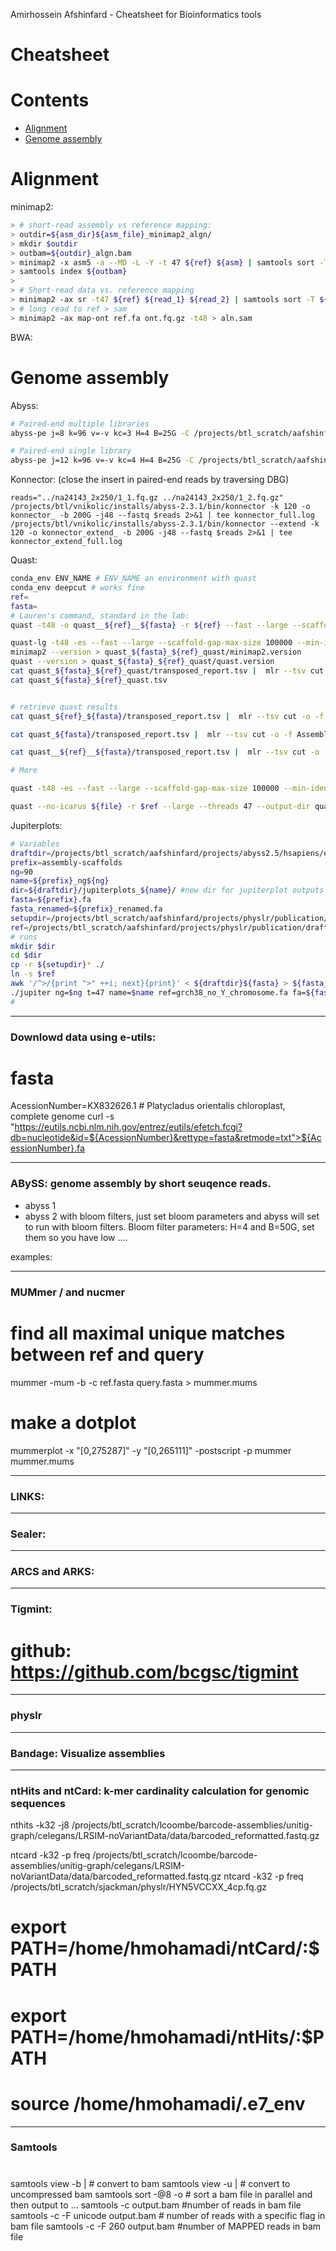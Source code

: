 Amirhossein Afshinfard - Cheatsheet for Bioinformatics tools


Cheatsheet
=====================

Contents
========

* [Alignment](#alignment)
* [Genome assembly](#genome-assembly)



Alignment
==============
minimap2:
```bash
> # short-read assembly vs reference mapping:
> outdir=${asm_dir}${asm_file}_minimap2_algn/
> mkdir $outdir
> outbam=${outdir}_algn.bam
> minimap2 -x asm5 -a --MD -L -Y -t 47 ${ref} ${asm} | samtools sort -T ${outdir}/tmp -O bam -o ${outbam}
> samtools index ${outbam}
> 
> # Short-read data vs. reference mapping
> minimap2 -ax sr -t47 ${ref} ${read_1} ${read_2} | samtools sort -T ${outdir}/tmp -O bam -o ${outbam}
> # long read to ref > sam
> minimap2 -ax map-ont ref.fa ont.fq.gz -t48 > aln.sam
```

BWA:


Genome assembly
==============
Abyss:
```bash
# Paired-end multiple libraries
abyss-pe j=8 k=96 v=-v kc=3 H=4 B=25G -C /projects/btl_scratch/aafshinfard/projects/redcedar/runResult/abyss/kc3/k96/10M/ name=redCedar_ lib='lr1 lr2 lr3 lr4' lr1='/projects/btl_scratch/aafshinfard/projects/redcedar/subsample/non_random/10Mreadpairs/lr1_sub.fastq.gz' lr2='/projects/btl_scratch/aafshinfard/projects/redcedar/subsample/non_random/10Mreadpairs/lr2_sub.fastq.gz' lr3='/projects/btl_scratch/aafshinfard/projects/redcedar/subsample/non_random/10Mreadpairs/lr3_sub.fastq.gz' lr4='/projects/btl_scratch/aafshinfard/projects/redcedar/subsample/non_random/10Mreadpairs/lr4_sub.fastq.gz' |& tee  abyss_kc3_k96_10M.log &

# Paired-end single library
abyss-pe j=12 k=96 v=-v kc=4 H=4 B=25G -C /projects/btl_scratch/aafshinfard/projects/redcedar/runResult/abyss/linear/10M/kc4k96/ name=redCedar in='/projects/btl_scratch/aafshinfard/projects/redcedar/subsample/linear/10Mreadpairs_R1.fastq.gz /projects/btl_scratch/aafshinfard/projects/redcedar/subsample/linear/10Mreadpairs_R2.fastq.gz' |& tee abyss_kc4_k96_10M.log
```
Konnector: (close the insert in paired-end reads by traversing DBG)
```bash:
reads="../na24143_2x250/1_1.fq.gz ../na24143_2x250/1_2.fq.gz"
/projects/btl/vnikolic/installs/abyss-2.3.1/bin/konnector -k 120 -o konnector_ -b 200G -j48 --fastq $reads 2>&1 | tee konnector_full.log
/projects/btl/vnikolic/installs/abyss-2.3.1/bin/konnector --extend -k 120 -o konnector_extend_ -b 200G -j48 --fastq $reads 2>&1 | tee konnector_extend_full.log

```

Quast:
```bash
conda_env ENV_NAME # ENV_NAME an environment with quast
conda_env deepcut # works fine
ref=
fasta=
# Lauren's command, standard in the lab:
quast -t48 -o quast__${ref}__${fasta} -r ${ref} --fast --large --scaffold-gap-max-size 100000  --min-identity 80 --split-scaffolds ${fasta} #wth the correct installation of quast (conda_env deepcut)

quast-lg -t48 -es --fast --large --scaffold-gap-max-size 100000 --min-identity 80 --split-scaffolds -R ${ref} -o quast_${fasta}_${ref}_quast ${fasta}
minimap2 --version > quast_${fasta}_${ref}_quast/minimap2.version
quast --version > quast_${fasta}_${ref}_quast/quast.version
cat quast_${fasta}_${ref}_quast/transposed_report.tsv |  mlr --tsv cut -o -f Assembly,NG50,NGA50,"# misassemblies","# local misassemblies","Genome fraction (%)","Duplication ratio","Total length","Unaligned length","# unaligned contigs"| sed 's/\t/|/g' | sed 's/^/|/g' | sed -E ':a;s/([0-9]+)([0-9]{3}\>)/\1,\2/g;ta' > quast_${fasta}_${ref}_quast.tsv
cat quast_${fasta}_${ref}_quast.tsv


# retrieve quast results
cat quast_${ref}_${fasta}/transposed_report.tsv |  mlr --tsv cut -o -f Assembly,NG50,NGA50,"# misassemblies","# local misassemblies","Genome fraction (%)","Duplication ratio","Total length","Unaligned length","# unaligned contigs"| sed 's/\t/|/g' | sed 's/^/|/g' | sed 's/$/|/g'

cat quast_${fasta}/transposed_report.tsv |  mlr --tsv cut -o -f Assembly,NG50,NGA50,"# misassemblies","# local misassemblies","Genome fraction (%)","Duplication ratio","Total length","Unaligned length","# unaligned contigs"| sed 's/\t/|/g' | sed 's/^/|/g' | sed 's/$/|/g'

cat quast__${ref}__${fasta}/transposed_report.tsv |  mlr --tsv cut -o -f Assembly,NG50,NGA50,"# misassemblies","# local misassemblies","Genome fraction (%)","Duplication ratio","Total length","Unaligned length","# unaligned contigs"| sed 's/\t/|/g' | sed 's/^/|/g' | sed -E ':a;s/([0-9]+)([0-9]{3}\>)/\1,\2/g;ta'

# More

quast -t48 -es --fast --large --scaffold-gap-max-size 100000 --min-identity 95 -R ${ref} -o ${file}.quast ${file}.fa

quast --no-icarus ${file} -r $ref --large --threads 47 --output-dir quast-detailed-${file} 2>&1 | tee quast-detailed-${file}.log

```

Jupiterplots:
```bash
# Variables
draftdir=/projects/btl_scratch/aafshinfard/projects/abyss2.5/hsapiens/experiments/numbers3/abyss2.5/na12878_2x151-2/assembly-k90-kc2-B200G/
prefix=assembly-scaffolds
ng=90
name=${prefix}_ng${ng}
dir=${draftdir}/jupiterplots_${name}/ #new dir for jupiterplot outputs
fasta=${prefix}.fa
fasta_renamed=${prefix}_renamed.fa
setupdir=/projects/btl_scratch/aafshinfard/projects/physlr/publication/figures/jupiterplots/jupiterplotcodes/JustinChu/ # Jupiterplot codes
ref=/projects/btl_scratch/aafshinfard/projects/physlr/publication/drafts/grch38_no_Y_chromosome.fa
# runs
mkdir $dir
cd $dir
cp -r ${setupdir}* ./
ln -s $ref
awk '/^>/{print ">" ++i; next}{print}' < ${draftdir}${fasta} > ${fasta_renamed}
./jupiter ng=$ng t=47 name=$name ref=grch38_no_Y_chromosome.fa fa=${fasta_renamed}
#
```
_________________________________
### Downlowd data using e-utils:
# fasta 
AcessionNumber=KX832626.1 # Platycladus orientalis chloroplast, complete genome
curl -s  "https://eutils.ncbi.nlm.nih.gov/entrez/eutils/efetch.fcgi?db=nucleotide&id=${AcessionNumber}&rettype=fasta&retmode=txt">${AcessionNumber}.fa

_________________________________
### ABySS: genome assembly by short seuqence reads.
- abyss 1
- abyss 2 with bloom filters, just set bloom parameters and abyss will set to run with bloom filters.
Bloom filter parameters: H=4 and B=50G, set them so you have low ....

examples:

_________________________________
### MUMmer / and nucmer
# find all maximal unique matches between ref and query
mummer -mum -b -c ref.fasta query.fasta > mummer.mums
# make a dotplot
mummerplot -x "[0,275287]" -y "[0,265111]" -postscript -p mummer mummer.mums
_________________________________


### LINKS:

_________________________________
### Sealer:

_________________________________
### ARCS and ARKS:


_________________________________
### Tigmint:
# github: https://github.com/bcgsc/tigmint


_________________________________
### physlr

_________________________________
### Bandage: Visualize assemblies

_________________________________
### ntHits and ntCard: k-mer cardinality calculation for genomic sequences

nthits -k32 -j8 /projects/btl_scratch/lcoombe/barcode-assemblies/unitig-graph/celegans/LRSIM-noVariantData/data/barcoded_reformatted.fastq.gz

ntcard -k32 -p freq /projects/btl_scratch/lcoombe/barcode-assemblies/unitig-graph/celegans/LRSIM-noVariantData/data/barcoded_reformatted.fastq.gz
ntcard -k32 -p freq /projects/btl_scratch/sjackman/physlr/HYN5VCCXX_4cp.fq.gz


# export PATH=/home/hmohamadi/ntCard/:$PATH
# export PATH=/home/hmohamadi/ntHits/:$PATH
# source /home/hmohamadi/.e7_env

_________________________________
### Samtools
#
samtools view -b |			# convert to bam
samtools view -u |			# convert to uncompressed bam
samtools sort -@8 -o			# sort a bam file in parallel and then output to ...
samtools -c output.bam 			#number of reads in bam file
samtools -c -F unicode output.bam 	# number of reads with a specific flag in bam file 
samtools -c -F 260 output.bam 		#number of MAPPED reads in bam file



